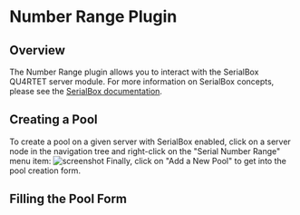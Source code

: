 # Number Range Plugin

## Overview

The Number Range plugin allows you to interact with the SerialBox QU4RTET server module. For more information on SerialBox concepts, please see the [SerialBox documentation](https://serial-lab.gitlab.io/serialbox/index.html).

## Creating a Pool

To create a pool on a given server with SerialBox enabled, click on a server node in the navigation tree and right-click on the "Serial Number Range" menu item:
![screenshot](https://gitlab.com/lduros/quartet-ui/raw/master/docs/screenshots/number-range/1.png)
Finally, click on "Add a New Pool" to get into the pool creation form.

## Filling the Pool Form

